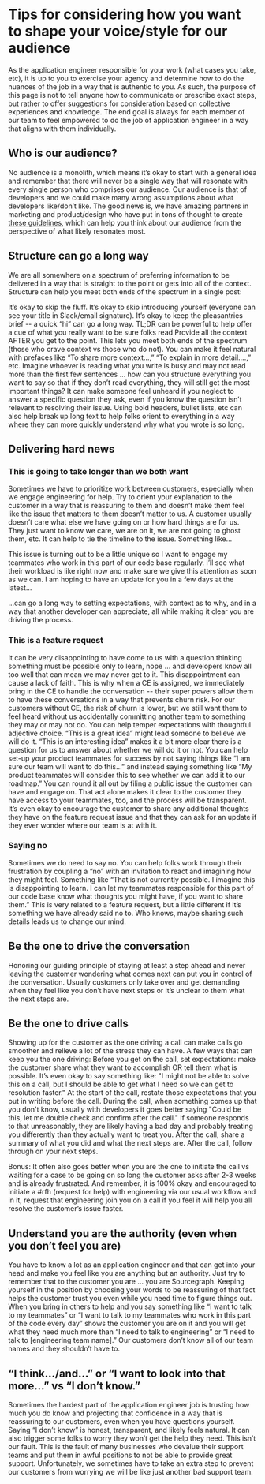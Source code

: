 # Tips for considering how you want to shape your voice/style for our audience

As the application engineer responsible for your work (what cases you take, etc), it is up to you to exercise your agency and determine how to do the nuances of the job in a way that is authentic to you. As such, the purpose of this page is not to tell anyone how to communicate or prescribe exact steps, but rather to offer suggestions for consideration based on collective experiences and knowledge. The end goal is always for each member of our team to feel empowered to do the job of application engineer in a way that aligns with them individually.

## Who is our audience?

No audience is a monolith, which means it’s okay to start with a general idea and remember that there will never be a single way that will resonate with every single person who comprises our audience. Our audience is that of developers and we could make many wrong assumptions about what developers like/don’t like. The good news is, we have amazing partners in marketing and product/design who have put in tons of thought to create [these guidelines](../company-info-and-process/communication/content_guidelines/index.md), which can help you think about our audience from the perspective of what likely resonates most.

## Structure can go a long way

We are all somewhere on a spectrum of preferring information to be delivered in a way that is straight to the point or gets into all of the context. Structure can help you meet both ends of the spectrum in a single post:

It’s okay to skip the fluff. It’s okay to skip introducing yourself (everyone can see your title in Slack/email signature). It’s okay to keep the pleasantries brief -- a quick “hi” can go a long way.
TL;DR can be powerful to help offer a cue of what you really want to be sure folks read
Provide all the context AFTER you get to the point. This lets you meet both ends of the spectrum (those who crave context vs those who do not). You can make it feel natural with prefaces like “To share more context…,” “To explain in more detail....,” etc.
Imagine whoever is reading what you write is busy and may not read more than the first few sentences … how can you structure everything you want to say so that if they don’t read everything, they will still get the most important things?
It can make someone feel unheard if you neglect to answer a specific question they ask, even if you know the question isn’t relevant to resolving their issue.
Using bold headers, bullet lists, etc can also help break up long text to help folks orient to everything in a way where they can more quickly understand why what you wrote is so long.

## Delivering hard news

### This is going to take longer than we both want

Sometimes we have to prioritize work between customers, especially when we engage engineering for help. Try to orient your explanation to the customer in a way that is reassuring to them and doesn’t make them feel like the issue that matters to them doesn’t matter to us. A customer usually doesn’t care what else we have going on or how hard things are for us. They just want to know we care, we are on it, we are not going to ghost them, etc. It can help to tie the timeline to the issue. Something like...

This issue is turning out to be a little unique so I want to engage my teammates who work in this part of our code base regularly. I’ll see what their workload is like right now and make sure we give this attention as soon as we can. I am hoping to have an update for you in a few days at the latest…

...can go a long way to setting expectations, with context as to why, and in a way that another developer can appreciate, all while making it clear you are driving the process.

### This is a feature request

It can be very disappointing to have come to us with a question thinking something must be possible only to learn, nope … and developers know all too well that can mean we may never get to it. This disappointment can cause a lack of faith. This is why when a CE is assigned, we immediately bring in the CE to handle the conversation -- their super powers allow them to have these conversations in a way that prevents churn risk. For our customers without CE, the risk of churn is lower, but we still want them to feel heard without us accidentally committing another team to something they may or may not do.
You can help temper expectations with thoughtful adjective choice. “This is a great idea” might lead someone to believe we will do it. “This is an interesting idea” makes it a bit more clear there is a question for us to answer about whether we will do it or not.
You can help set-up your product teammates for success by not saying things like “I am sure our team will want to do this…” and instead saying something like “My product teammates will consider this to see whether we can add it to our roadmap.”
You can round it all out by filing a public issue the customer can have and engage on. That act alone makes it clear to the customer they have access to your teammates, too, and the process will be transparent.
It’s even okay to encourage the customer to share any additional thoughts they have on the feature request issue and that they can ask for an update if they ever wonder where our team is at with it.

### Saying no

Sometimes we do need to say no. You can help folks work through their frustration by coupling a “no” with an invitation to react and imagining how they might feel. Something like “That is not currently possible. I imagine this is disappointing to learn. I can let my teammates responsible for this part of our code base know what thoughts you might have, if you want to share them.” This is very related to a feature request, but a little different if it’s something we have already said no to. Who knows, maybe sharing such details leads us to change our mind.

## Be the one to drive the conversation

Honoring our guiding principle of staying at least a step ahead and never leaving the customer wondering what comes next can put you in control of the conversation. Usually customers only take over and get demanding when they feel like you don’t have next steps or it’s unclear to them what the next steps are.

## Be the one to drive calls

Showing up for the customer as the one driving a call can make calls go smoother and relieve a lot of the stress they can have. A few ways that can keep you the one driving:
Before you get on the call, set expectations: make the customer share what they want to accomplish OR tell them what is possible. It’s even okay to say something like: "I might not be able to solve this on a call, but I should be able to get what I need so we can get to resolution faster."
At the start of the call, restate those expectations that you put in writing before the call.
During the call, when something comes up that you don't know, usually with developers it goes better saying "Could be this, let me double check and confirm after the call." If someone responds to that unreasonably, they are likely having a bad day and probably treating you differently than they actually want to treat you.
After the call, share a summary of what you did and what the next steps are.
After the call, follow through on your next steps.

Bonus: It often also goes better when you are the one to initiate the call vs waiting for a case to be going on so long the customer asks after 2-3 weeks and is already frustrated. And remember, it is 100% okay and encouraged to initiate a #rfh (request for help) with engineering via our usual workflow and in it, request that engineering join you on a call if you feel it will help you all resolve the customer’s issue faster.

## Understand you are the authority (even when you don’t feel you are)

You have to know a lot as an application engineer and that can get into your head and make you feel like you are anything but an authority. Just try to remember that to the customer you are … you are Sourcegraph. Keeping yourself in the position by choosing your words to be reassuring of that fact helps the customer trust you even while you need time to figure things out. When you bring in others to help and you say something like “I want to talk to my teammates” or “I want to talk to my teammates who work in this part of the code every day” shows the customer you are on it and you will get what they need much more than “I need to talk to engineering” or “I need to talk to [engineering team name].” Our customers don’t know all of our team names and they shouldn’t have to.

## “I think.../and…” or “I want to look into that more…” vs “I don’t know.”

Sometimes the hardest part of the application engineer job is trusting how much you do know and projecting that confidence in a way that is reassuring to our customers, even when you have questions yourself. Saying “I don’t know” is honest, transparent, and likely feels natural. It can also trigger some folks to worry they won’t get the help they need. This isn’t our fault. This is the fault of many businesses who devalue their support teams and put them in awful positions to not be able to provide great support. Unfortunately, we sometimes have to take an extra step to prevent our customers from worrying we will be like just another bad support team.
